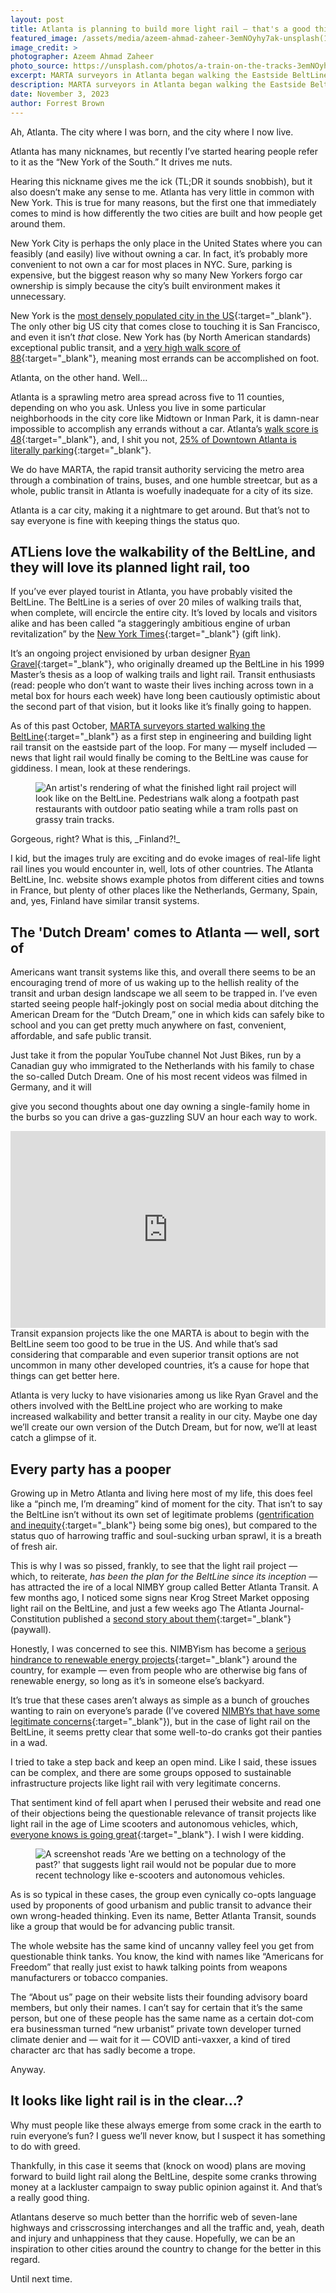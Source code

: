 ```yaml
---
layout: post
title: Atlanta is planning to build more light rail — that's a good thing
featured_image: /assets/media/azeem-ahmad-zaheer-3emNOyhy7ak-unsplash(1)
image_credit: >
photographer: Azeem Ahmad Zaheer
photo_source: https://unsplash.com/photos/a-train-on-the-tracks-3emNOyhy7ak
excerpt: MARTA surveyors in Atlanta began walking the Eastside BeltLine this past October to kick off a long-awaited light rail project
description: MARTA surveyors in Atlanta began walking the Eastside BeltLine this past October to kick off a long-awaited light rail project.
date: November 3, 2023
author: Forrest Brown
---
```

Ah, Atlanta. The city where I was born, and the city where I now live.

Atlanta has many nicknames, but recently I’ve started hearing people refer to it as the “New York of the South.” It drives me nuts.

Hearing this nickname gives me the ick (TL;DR it sounds snobbish), but it also doesn’t make any sense to me. Atlanta has very little in common with New York. This is true for many reasons, but the first one that immediately comes to mind is how differently the two cities are built and how people get around them.

New York City is perhaps the only place in the United States where you can feasibly (and easily) live without owning a car. In fact, it’s probably more convenient to not own a car for most places in NYC. Sure, parking is expensive, but the biggest reason why so many New Yorkers forgo car ownership is simply because the city’s built environment makes it unnecessary.

New York is the [most densely populated city in the US](https://filterbuy.com/resources/across-the-nation/most-and-least-densely-populated-cities/){:target="_blank"}. The only other big US city that comes close to touching it is San Francisco, and even it isn’t _that_ close. New York has (by North American standards) exceptional public transit, and a [very high walk score of 88](https://www.walkscore.com/NY/New_York){:target="_blank"}, meaning most errands can be accomplished on foot.

Atlanta, on the other hand. Well…

Atlanta is a sprawling metro area spread across five to 11 counties, depending on who you ask. Unless you live in some particular neighborhoods in the city core like Midtown or Inman Park, it is damn-near impossible to accomplish any errands without a car. Atlanta’s [walk score is 48](https://www.walkscore.com/GA/Atlanta){:target="_blank"}, and, I shit you not, [25% of Downtown Atlanta is literally parking](https://www.axios.com/local/atlanta/2023/04/20/downtown-atlanta-parking-surplus){:target="_blank"}.

We do have MARTA, the rapid transit authority servicing the metro area through a combination of trains, buses, and one humble streetcar, but as a whole, public transit in Atlanta is woefully inadequate for a city of its size.

Atlanta is a car city, making it a nightmare to get around. But that’s not to say everyone is fine with keeping things the status quo.
## ATLiens love the walkability of the BeltLine, and they will love its planned light rail, too
If you’ve ever played tourist in Atlanta, you have probably visited the BeltLine. The BeltLine is a series of over 20 miles of walking trails that, when complete, will encircle the entire city. It’s loved by locals and visitors alike and has been called “a staggeringly ambitious engine of urban revitalization” by the [New York Times](https://www.nytimes.com/2016/09/12/us/atlanta-beltline.html?unlocked_article_code=1.7kw.z0er.aMWOsSph8Lgk&smid=url-share){:target="_blank"} (gift link).

It’s an ongoing project envisioned by urban designer [Ryan Gravel](https://ryangravel.com/){:target="_blank"}, who originally dreamed up the BeltLine in his 1999 Master’s thesis as a loop of walking trails and light rail. Transit enthusiasts (read: people who don’t want to waste their lives inching across town in a metal box for hours each week) have long been cautiously optimistic about the second part of that vision, but it looks like it’s finally going to happen.

As of this past October, [MARTA surveyors started walking the BeltLine](https://whatnowatlanta.com/atlanta-beltline-light-rail-transit-moving-forward/){:target="_blank"} as a first step in engineering and building light rail transit on the eastside part of the loop. For many — myself included — news that light rail would finally be coming to the BeltLine was cause for giddiness. I mean, look at these renderings.
<figure>
  <img src="/assets/media/7ee822cc-3fec-45a6-a98d-840b6589ee7a_1024x545.webp" alt="An artist's rendering of what the finished light rail project will look like on the BeltLine. Pedestrians walk along a footpath past restaurants with outdoor patio seating while a tram rolls past on grassy train tracks." loading="lazy">
</figure>
Gorgeous, right? What is this, _Finland?!_

I kid, but the images truly are exciting and do evoke images of real-life light rail lines you would encounter in, well, lots of other countries. The Atlanta BeltLine, Inc. website shows example photos from different cities and towns in France, but plenty of other places like the Netherlands, Germany, Spain, and, yes, Finland have similar transit systems.
## The 'Dutch Dream' comes to Atlanta — well, sort of
Americans want transit systems like this, and overall there seems to be an encouraging trend of more of us waking up to the hellish reality of the transit and urban design landscape we all seem to be trapped in. I’ve even started seeing people half-jokingly post on social media about ditching the American Dream for the “Dutch Dream,” one in which kids can safely bike to school and you can get pretty much anywhere on fast, convenient, affordable, and safe public transit.

Just take it from the popular YouTube channel Not Just Bikes, run by a Canadian guy who immigrated to the Netherlands with his family to chase the so-called Dutch Dream. One of his most recent videos was filmed in Germany, and it will

give you second thoughts about one day owning a single-family home in the burbs so you can drive a gas-guzzling SUV an hour each way to work.
<iframe style="max-width: 100%;" width="560" height="315" src="https://www.youtube.com/embed/6Vil5KC7Bl0?si=oVanmWyercAL9NT4" title="YouTube video player" frameborder="0" allow="accelerometer; autoplay; clipboard-write; encrypted-media; gyroscope; picture-in-picture; web-share" allowfullscreen></iframe>
Transit expansion projects like the one MARTA is about to begin with the BeltLine seem too good to be true in the US. And while that’s sad considering that comparable and even superior transit options are not uncommon in many other developed countries, it’s a cause for hope that things can get better here.

Atlanta is very lucky to have visionaries among us like Ryan Gravel and the others involved with the BeltLine project who are working to make increased walkability and better transit a reality in our city. Maybe one day we’ll create our own version of the Dutch Dream, but for now, we’ll at least catch a glimpse of it.
## Every party has a pooper
Growing up in Metro Atlanta and living here most of my life, this does feel like a “pinch me, I’m dreaming” kind of moment for the city. That isn’t to say the BeltLine isn’t without its own set of legitimate problems ([gentrification and inequity](https://www.ajc.com/news/local-govt--politics/beltline-ceo-paul-morris-may-out-after-rocky-tenure/bOcyi96A9aNBubHuCKZhzN/){:target="_blank"} being some big ones), but compared to the status quo of harrowing traffic and soul-sucking urban sprawl, it is a breath of fresh air.

This is why I was so pissed, frankly, to see that the light rail project — which, to reiterate, _has been the plan for the BeltLine since its inception_ — has attracted the ire of a local NIMBY group called Better Atlanta Transit. A few months ago, I noticed some signs near Krog Street Market opposing light rail on the BeltLine, and just a few weeks ago The Atlanta Journal-Constitution published a [second story about them](https://www.ajc.com/news/atlanta-news/atlanta-leaders-talk-future-of-transit-along-the-beltline/KWKEHLA4VZDT5HDB7PMLPIR6SQ/){:target="_blank"} (paywall).

Honestly, I was concerned to see this. NIMBYism has become a [serious hindrance to renewable energy projects](https://www.sierraclub.org/sierra/2021-4-fall/feature/nimby-threat-renewable-energy){:target="_blank"} around the country, for example —  even from people who are otherwise big fans of renewable energy, so long as it’s in someone else’s backyard.

It’s true that these cases aren’t always as simple as a bunch of grouches wanting to rain on everyone’s parade (I’ve covered [NIMBYs that have some legitimate concerns](https://www.facingsouth.org/2023/07/ev-mega-deals-pit-states-against-souths-rural-communities){:target="_blank"}), but in the case of light rail on the BeltLine, it seems pretty clear that some well-to-do cranks got their panties in a wad.

I tried to take a step back and keep an open mind. Like I said, these issues can be complex, and there are some groups opposed to sustainable infrastructure projects like light rail with very legitimate concerns.

That sentiment kind of fell apart when I perused their website and read one of their objections being the questionable relevance of transit projects like light rail in the age of Lime scooters and autonomous vehicles, which, [everyone knows is going great](https://www.npr.org/2023/10/24/1208287502/california-orders-cruise-driverless-cars-off-the-roads-because-of-safety-concern){:target="_blank"}. I wish I were kidding.
<figure>
  <img src="/assets/media/a3dc5ec1-26a6-45a2-b8b2-7d86325924bf_1221x338.webp" alt="A screenshot reads 'Are we betting on a technology of the past?' that suggests light rail would not be popular due to more recent technology like e-scooters and autonomous vehicles." loading="lazy">
</figure>
As is so typical in these cases, the group even cynically co-opts language used by proponents of good urbanism and public transit to advance their own wrong-headed thinking. Even its name, Better Atlanta Transit, sounds like a group that would be for advancing public transit.

The whole website has the same kind of uncanny valley feel you get from questionable think tanks. You know, the kind with names like “Americans for Freedom” that really just exist to hawk talking points from weapons manufacturers or tobacco companies.

The “About us” page on their website lists their founding advisory board members, but only their names. I can’t say for certain that it’s the same person, but one of these people has the same name as a certain dot-com era businessman turned “new urbanist” private town developer turned climate denier and — wait for it — COVID anti-vaxxer, a kind of tired character arc that has sadly become a trope.

Anyway.
## It looks like light rail is in the clear…?
Why must people like these always emerge from some crack in the earth to ruin everyone’s fun? I guess we’ll never know, but I suspect it has something to do with greed.

Thankfully, in this case it seems that (knock on wood) plans are moving forward to build light rail along the BeltLine, despite some cranks throwing money at a lackluster campaign to sway public opinion against it. And that’s a really good thing.

Atlantans deserve so much better than the horrific web of seven-lane highways and crisscrossing interchanges and all the traffic and, yeah, death and injury and unhappiness that they cause. Hopefully, we can be an inspiration to other cities around the country to change for the better in this regard.

Until next time.